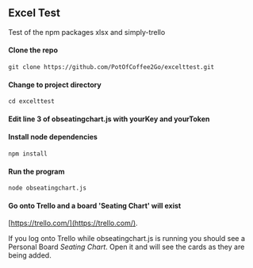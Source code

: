 ## Excel Test

Test of the npm packages xlsx and simply-trello

#### Clone the repo
`git clone https://github.com/PotOfCoffee2Go/excelttest.git`

#### Change to project directory
`cd excelttest`

#### Edit line 3 of obseatingchart.js with yourKey and yourToken

#### Install node dependencies
`npm install`

#### Run the program
`node obseatingchart.js`

#### Go onto Trello and a board 'Seating Chart' will exist
[https://trello.com/](https://trello.com/).

If you log onto Trello while obseatingchart.js is running you should see a Personal Board *Seating Chart*. 
Open it and will see the cards as they are being added.

